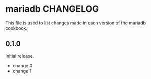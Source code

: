 # mariadb CHANGELOG

This file is used to list changes made in each version of the mariadb cookbook.

## 0.1.0

Initial release.

- change 0
- change 1
